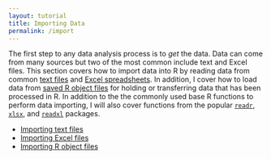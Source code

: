 ```yaml
---
layout: tutorial
title: Importing Data
permalink: /import
---
```


The first step to any data analysis process is to *get* the data.  Data can come from many sources but two of the most common include text and Excel files.  This section covers how to import data into R by reading data from common [text files](http://uc-r.github.io/import_text_files) and [Excel spreadsheets](http://uc-r.github.io/import_excel_files).  In addition, I cover how to load data from [saved R object files](http://uc-r.github.io/import_r_objects) for holding or transferring data that has been processed in R.  In addition to the the commonly used base R functions to perform data importing, I will also cover functions from the popular [`readr`](https://cran.rstudio.com/web/packages/readr/), [`xlsx`](https://cran.rstudio.com/web/packages/xlsx/), and [`readxl`](https://cran.rstudio.com/web/packages/readxl/) packages.

- [Importing text files](http://uc-r.github.io/import_text_files)
- [Importing Excel files](http://uc-r.github.io/import_excel_files)
- [Importing R object files](http://uc-r.github.io/import_r_objects)
